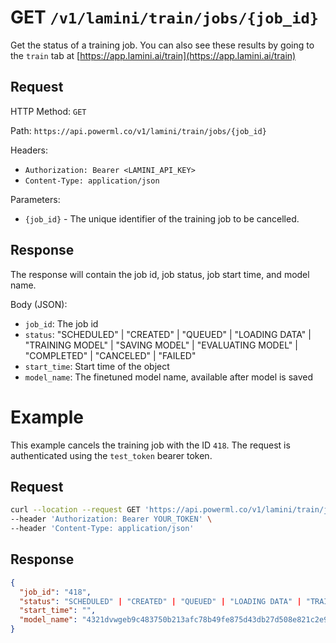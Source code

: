 # GET `/v1/lamini/train/jobs/{job_id}`

Get the status of a training job. You can also see these results by going to the `train` tab at [https://app.lamini.ai/train](https://app.lamini.ai/train)

## Request

HTTP Method: `GET`

Path: `https://api.powerml.co/v1/lamini/train/jobs/{job_id}`

Headers:

- `Authorization: Bearer <LAMINI_API_KEY>`
- `Content-Type: application/json`

Parameters:

- `{job_id}` - The unique identifier of the training job to be cancelled.

## Response

The response will contain the job id, job status, job start time, and model name.

Body (JSON):

- `job_id`: The job id
- `status`: "SCHEDULED" | "CREATED" | "QUEUED" | "LOADING DATA" | "TRAINING MODEL" | "SAVING MODEL" | "EVALUATING MODEL" | "COMPLETED" | "CANCELED" | "FAILED"
- `start_time`: Start time of the object
- `model_name`: The finetuned model name, available after model is saved

# Example

This example cancels the training job with the ID `418`. The request is authenticated using the `test_token` bearer token.

## Request

```bash
curl --location --request GET 'https://api.powerml.co/v1/lamini/train/jobs/418' \
--header 'Authorization: Bearer YOUR_TOKEN' \
--header 'Content-Type: application/json'
```

## Response

```json
{
  "job_id": "418",
  "status": "SCHEDULED" | "CREATED" | "QUEUED" | "LOADING DATA" | "TRAINING MODEL" | "SAVING MODEL" | "EVALUATING MODEL" | "COMPLETED" | "CANCELED" | "FAILED",
  "start_time": "",
  "model_name": "4321dvwgeb9c483750b213afc78b49fe875d43db27d508e821c2e92e2701e018",
}
```
